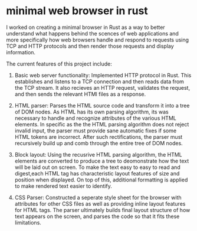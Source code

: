 minimal web browser in rust
========
I worked on creating a minimal browser in Rust as a way to better understand what happens behind the scences of web applications and more specifically how web browsers handle and respond to requests using TCP and HTTP protocols and then render those requests and display information.

The current features of this project include:

1. Basic web server functionality: Implemented HTTP protocol in Rust. This establishes and listens to a TCP connection and then reads data from the TCP stream. It also recieves an HTTP request, validates the request, and then sends the relevant HTMl files as a response.

2. HTML parser: Parses the HTML source code and transform it into a tree of DOM nodes. As HTML has its own parsing algorithm, its was necessary to handle and recognize attributes of the various HTML elements. In specific as the the HTML parsing algorithm does not reject invalid input, the parser must provide sane automatic fixes if some HTML tokens are incorrect. After such rectifications, the parser must recursively build up and comb through the entire tree of DOM nodes.

3. Block layout: Using the recusrive HTML parsing algorithm, the HTML elements are converted to produce a tree to deomonstrate how the text will be laid out on screen. To make the text easy to easy to read and digest,each HTML tag has characteristic layout features of size and position when displayed. On top of this, additional formatting is applied to make rendered text easier to identify.

4. CSS Parser: Constructed a seperate style sheet for the browser with attributes for other CSS files as well as providing inline layout features for HTML tags. The parser ultimately builds final layout structure of how text appears on the screen, and parses the code so that it fits these limitations.
